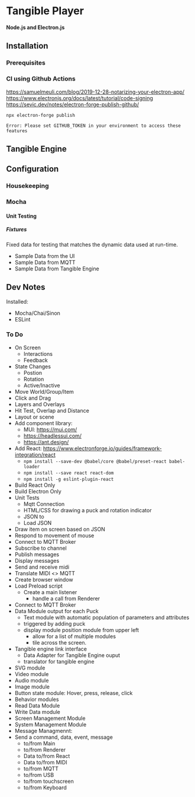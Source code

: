 # Tangible Player
**Node.js and Electron.js**
## Installation
### Prerequisites

### CI using Github Actions
https://samuelmeuli.com/blog/2019-12-28-notarizing-your-electron-app/
https://www.electronjs.org/docs/latest/tutorial/code-signing
https://sevic.dev/notes/electron-forge-publish-github/

```
npx electron-forge publish

Error: Please set GITHUB_TOKEN in your environment to access these features
```

## Tangible Engine
## Configuration
### Housekeeping
### Mocha
#### Unit Testing
##### Fixtures
Fixed data for testing that matches the dynamic data used at run-time.
- Sample Data from the UI
- Sample Data from MQTT
- Sample Data from Tangible Engine

## Dev Notes
Installed:
- Mocha/Chai/Sinon
- ESLint

### To Do
- On Screen
  - Interactions
  - Feedback
- State Changes
  - Postion
  - Rotation
  - Active/Inactive
- Move World/Group/Item
- Click and Drag
- Layers and Overlays
- Hit Test, Overlap and Distance
- Layout or scene
- Add component library:
  - MUI: https://mui.com/
  - https://headlessui.com/
  - https://ant.design/
- Add React: https://www.electronforge.io/guides/framework-integration/react
  - `npm install --save-dev @babel/core @babel/preset-react babel-loader`
  - `npm install --save react react-dom`
  - `npm install -g eslint-plugin-react`
- Build React Only
- Build Electron Only
- Unit Tests
  - Mqtt Connection
  - HTML/CSS for drawing a puck and rotation indicator
  - JSON to 
  - Load JSON
- Draw item on screen based on JSON
- Respond to movement of mouse
- Connect to MQTT Broker
- Subscribe to channel
- Publish messages
- Display messages
- Send and receive midi
- Translate MIDI <> MQTT
- Create browser window
- Load Preload script
  - Create a main listener
    - handle a call from Renderer
- Connect to MQTT Broker
- Data Module output for each Puck
  - Text module with automatic population of parameters and attributes
  - triggered by adding puck 
  - display module position module from upper left 
      - allow for a list of multiple modules
      - tile across the screen.
- Tangible engine link interface
  - Data Adapter for Tangible Engine ouput
  - translator for tangible engine
- SVG module 
- Video module
- Audio module
- Image module
- Button state module: Hover, press, release, click
- Behavior modules
- Read Data Module
- Write Data module
- Screen Management Module
- System Management Module
- Message Managmennt:
- Send a command, data, event, message 
  - to/from Main
  - to/from Renderer
  - Data to/from React 
  - Data to/from MIDI 
  - to/from MQTT 
  - to/from USB
  - to/from touchscreen 
  - to/from Keyboard
